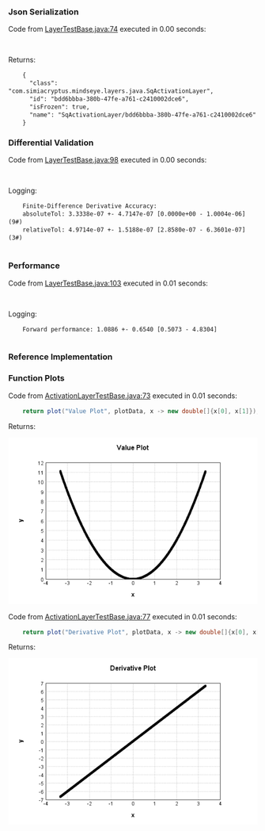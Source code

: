 ### Json Serialization
Code from [LayerTestBase.java:74](../../../../../../../../MindsEye/src/test/java/com/simiacryptus/mindseye/layers/LayerTestBase.java#L74) executed in 0.00 seconds: 
```java
  
```

Returns: 

```
    {
      "class": "com.simiacryptus.mindseye.layers.java.SqActivationLayer",
      "id": "bdd6bbba-380b-47fe-a761-c2410002dce6",
      "isFrozen": true,
      "name": "SqActivationLayer/bdd6bbba-380b-47fe-a761-c2410002dce6"
    }
```



### Differential Validation
Code from [LayerTestBase.java:98](../../../../../../../../MindsEye/src/test/java/com/simiacryptus/mindseye/layers/LayerTestBase.java#L98) executed in 0.00 seconds: 
```java
  
```
Logging: 
```
    Finite-Difference Derivative Accuracy:
    absoluteTol: 3.3338e-07 +- 4.7147e-07 [0.0000e+00 - 1.0004e-06] (9#)
    relativeTol: 4.9714e-07 +- 1.5188e-07 [2.8580e-07 - 6.3601e-07] (3#)
    
```

### Performance
Code from [LayerTestBase.java:103](../../../../../../../../MindsEye/src/test/java/com/simiacryptus/mindseye/layers/LayerTestBase.java#L103) executed in 0.01 seconds: 
```java
  
```
Logging: 
```
    Forward performance: 1.0886 +- 0.6540 [0.5073 - 4.8304]
    
```

### Reference Implementation
### Function Plots
Code from [ActivationLayerTestBase.java:73](../../../../../../../../MindsEye/src/test/java/com/simiacryptus/mindseye/layers/java/ActivationLayerTestBase.java#L73) executed in 0.01 seconds: 
```java
    return plot("Value Plot", plotData, x -> new double[]{x[0], x[1]});
```

Returns: 

![Result](etc/test.1.png)



Code from [ActivationLayerTestBase.java:77](../../../../../../../../MindsEye/src/test/java/com/simiacryptus/mindseye/layers/java/ActivationLayerTestBase.java#L77) executed in 0.01 seconds: 
```java
    return plot("Derivative Plot", plotData, x -> new double[]{x[0], x[2]});
```

Returns: 

![Result](etc/test.2.png)



